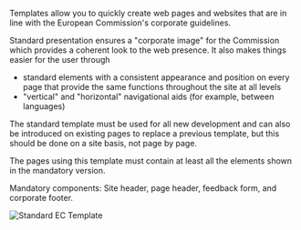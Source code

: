 Templates allow you to quickly create web pages and websites that are in line with the European Commission's corporate guidelines.

Standard presentation ensures a "corporate image" for the Commission which provides a coherent look to the web presence. It also makes things easier for the user through

- standard elements with a consistent appearance and position on every page that provide the same functions throughout the site at all levels
- "vertical" and "horizontal" navigational aids (for example, between languages)

The standard template must be used for all new development and can also be introduced on existing pages to replace a previous template, but this should be done on a site basis, not page by page.

The pages using this template must contain at least all the elements shown in the mandatory version.

Mandatory components: Site header, page header, feedback form, and corporate footer.

![Standard EC Template](http://inno-ecl.s3.amazonaws.com/media/images/EC/Templates/Standard/basic_ec_template.jpg)
